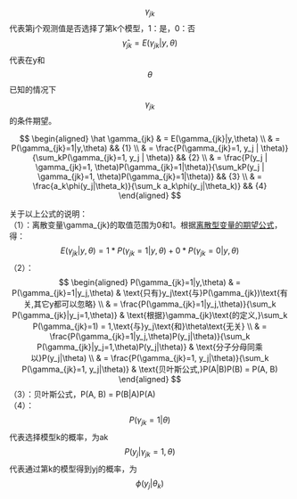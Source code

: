 $$\gamma_{jk}$$代表第j个观测值是否选择了第k个模型，1：是，0：否  
$$\hat \gamma_{jk} = E(\gamma_{jk}|y,\theta)$$代表在y和$$\theta$$已知的情况下$$\gamma_{jk}$$的条件期望。  

$$
\begin{aligned}
\hat \gamma_{jk} & = E(\gamma_{jk}|y,\theta) \\
& = P(\gamma_{jk}=1|y,\theta) && {1} \\
& = \frac{P(\gamma_{jk}=1, y_j | \theta)}{\sum_kP(\gamma_{jk}=1, y_j | \theta)} && {2} \\
& = \frac{P(y_j | \gamma_{jk}=1, \theta)P(\gamma_{jk}=1|\theta)}{\sum_kP(y_j | \gamma_{jk}=1, \theta)P(\gamma_{jk}=1|\theta)} && {3} \\
& = \frac{a_k\phi(y_j|\theta_k)}{\sum_k a_k\phi(y_j|\theta_k)}  && {4}
\end{aligned} 
$$

关于以上公式的说明：  
（1）：离散变量\gamma_{jk}的取值范围为0和1。根据[离散型变量的期望公式](https://windmising.gitbook.io/mathematics-basic-for-ml/gai-shuai-lun/expectation_variance)，得：  
$$
E(\gamma_{jk}|y,\theta) = 1 * P(\gamma_{jk}=1|y,\theta) + 0 * P(\gamma_{jk}=0|y,\theta)
$$
（2）：  
$$
\begin{aligned}
P(\gamma_{jk}=1|y,\theta) & = P(\gamma_{jk}=1|y_j,\theta) & \text{只有}y_j\text{与}P(\gamma_{jk})\text{有关,其它y都可以忽略} \\
& = \frac{P(\gamma_{jk}=1|y_j,\theta)}{\sum_k P(\gamma_{jk}|y_j=1,\theta)} & \text{根据}\gamma_{jk}\text{的定义,}\sum_k P(\gamma_{jk}=1) = 1,\text{与}y_j\text{和}\theta\text{无关}  \\
& = \frac{P(\gamma_{jk}=1|y_j,\theta)P(y_j|\theta)}{\sum_k P(\gamma_{jk}|y_j=1,\theta)P(y_j|\theta)} & \text{分子分母同乘以}P(y_j|\theta)  \\
& = \frac{P(\gamma_{jk}=1, y_j|\theta)}{\sum_k P(\gamma_{jk}=1, y_j|\theta)} & \text{贝叶斯公式,}P(A|B)P(B) = P(A, B)
\end{aligned}
$$
（3）：贝叶斯公式，P(A, B) = P(B|A)P(A)  
（4）：$$P(\gamma_{jk}=1|\theta)$$代表选择模型k的概率，为ak  
$$P(y_j | \gamma_{jk}=1, \theta)$$代表通过第k的模型得到yj的概率，为$$\phi(y_j|\theta_k)$$
